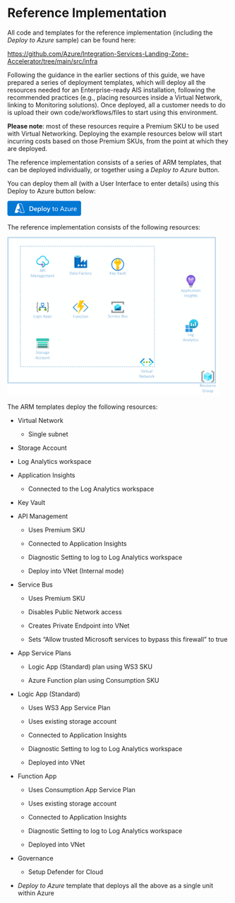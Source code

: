 # Reference Implementation

All code and templates for the reference implementation (including the
*Deploy to Azure* sample) can be found here:

<https://github.com/Azure/Integration-Services-Landing-Zone-Accelerator/tree/main/src/infra>

Following the guidance in the earlier sections of this guide, we have
prepared a series of deployment templates, which will deploy all the
resources needed for an Enterprise-ready AIS installation, following the
recommended practices (e.g., placing resources inside a Virtual Network,
linking to Monitoring solutions). Once deployed, all a customer needs to
do is upload their own code/workflows/files to start using this
environment.

**Please note**: most of these resources require a Premium SKU to be
used with Virtual Networking. Deploying the example resources below will
start incurring costs based on those Premium SKUs, from the point at
which they are deployed.

The reference implementation consists of a series of ARM templates, that
can be deployed individually, or together using a *Deploy to Azure*
button.

You can deploy them all (with a User Interface to enter details)
using this Deploy to Azure button below:  
  
[<img src="./media/image8.png" style="width:1.73958in;height:0.35417in"
alt="Image is a button that, when clicked, starts a Deploy to Azure process to deploy the recommended enterprise templates to Azure." />](https://portal.azure.com/#create/Microsoft.Template/uri/https%3A%2F%2Fraw.githubusercontent.com%2Fdtoomey%2FIntegration-Services-Landing-Zone-Accelerator%2Fmain%2Fsrc%2Finfra%2Fscenario1%2Fias.template.json)

The reference implementation consists of the following resources:

<img src="./media/image9.png" style="width:5in;height:3.73958in"
alt="This diagram shows the resources that are deployed as part of the Deploy to Azure template, and which ones are in a Virtual Network. " />

The ARM templates deploy the following resources:

- Virtual Network

  - Single subnet

- Storage Account

- Log Analytics workspace

- Application Insights

  - Connected to the Log Analytics workspace

- Key Vault

- API Management

  - Uses Premium SKU

  - Connected to Application Insights

  - Diagnostic Setting to log to Log Analytics workspace

  - Deploy into VNet (Internal mode)

- Service Bus

  - Uses Premium SKU

  - Disables Public Network access

  - Creates Private Endpoint into VNet

  - Sets “Allow trusted Microsoft services to bypass this firewall” to
    true

- App Service Plans

  - Logic App (Standard) plan using WS3 SKU

  - Azure Function plan using Consumption SKU

- Logic App (Standard)

  - Uses WS3 App Service Plan

  - Uses existing storage account

  - Connected to Application Insights

  - Diagnostic Setting to log to Log Analytics workspace

  - Deployed into VNet

- Function App

  - Uses Consumption App Service Plan

  - Uses existing storage account

  - Connected to Application Insights

  - Diagnostic Setting to log to Log Analytics workspace

  - Deployed into VNet

- Governance

  - Setup Defender for Cloud

<!-- -->

- *Deploy to Azure* template that deploys all the above as a single unit
  within Azure
